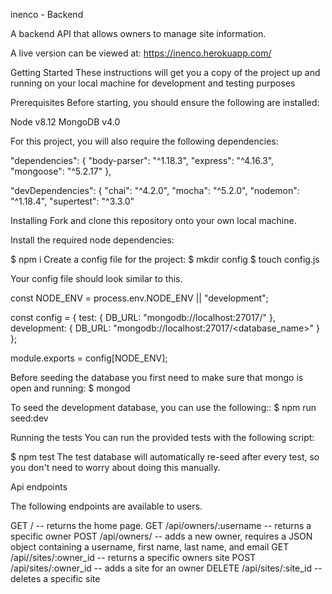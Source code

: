 inenco - Backend 

A backend API that allows owners to manage site information.

A live version can be viewed at: https://inenco.herokuapp.com/

Getting Started
These instructions will get you a copy of the project up and running on your local machine for development and testing purposes

Prerequisites
Before starting, you should ensure the following are installed:

Node v8.12
MongoDB v4.0

For this project, you will also require the following dependencies:

"dependencies": {
    "body-parser": "^1.18.3",
    "express": "^4.16.3",
    "mongoose": "^5.2.17"
  },

"devDependencies": {
    "chai": "^4.2.0",
    "mocha": "^5.2.0",
    "nodemon": "^1.18.4",
    "supertest": "^3.3.0"

Installing
Fork and clone this repository onto your own local machine.

Install the required node dependencies:

$ npm i
Create a config file for the project:
$ mkdir config
$ touch config.js

Your config file should look similar to this. 

const NODE_ENV = process.env.NODE_ENV || "development";

const config = {
  test: { DB_URL: "mongodb://localhost:27017/<test _database_name>" },
  development: { DB_URL: "mongodb://localhost:27017/<database_name>" }
};

module.exports = config[NODE_ENV];

Before seeding the database you first need to make sure that mongo is open and running:
$ mongod

To seed the development database, you can use the following::
$ npm run seed:dev

Running the tests
You can run the provided tests with the following script:

$ npm test
The test database will automatically re-seed after every test, so you don't need to worry about doing this manually.

Api endpoints

The following endpoints are available to users.

GET / -- returns the home page.
GET /api/owners/:username -- returns a specific owner
POST /api/owners/ -- adds a new owner, requires a JSON object containing a username, first name, last name, and email
GET /api//sites/:owner_id -- returns a specific owners site
POST /api/sites/:owner_id -- adds a site for an owner
DELETE /api/sites/:site_id -- deletes a specific site
